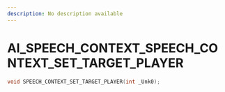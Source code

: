 ```yaml
---
description: No description available 
---
```


# AI_SPEECH_CONTEXT\_SPEECH_CONTEXT_SET_TARGET_PLAYER

```cpp
void SPEECH_CONTEXT_SET_TARGET_PLAYER(int _Unk0);
```